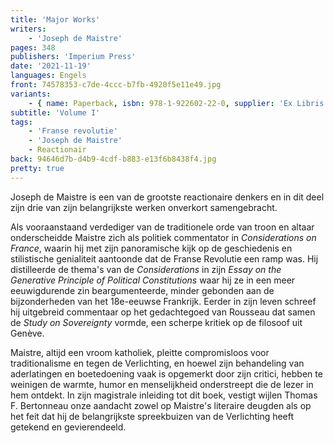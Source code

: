 ```yaml
---
title: 'Major Works'
writers:
    - 'Joseph de Maistre'
pages: 348
publishers: 'Imperium Press'
date: '2021-11-19'
languages: Engels
front: 74578353-c7de-4ccc-b7fb-4920f5e11e49.jpg
variants:
    - { name: Paperback, isbn: 978-1-922602-22-0, supplier: 'Ex Libris', size: { height: 216, width: 140, depth: 20 }, import_price: { currency: USD, amount: 19.55 }, price: 20.99, out_of_stock: 0 }
subtitle: 'Volume I'
tags:
    - 'Franse revolutie'
    - 'Joseph de Maistre'
    - Reactionair
back: 94646d7b-d4b9-4cdf-b883-e13f6b8438f4.jpg
pretty: true
---
```


Joseph de Maistre is een van de grootste reactionaire denkers en in dit deel zijn drie van zijn belangrijkste werken onverkort samengebracht.

Als vooraanstaand verdediger van de traditionele orde van troon en altaar onderscheidde Maistre zich als politiek commentator in *Considerations on France*, waarin hij met zijn panoramische kijk op de geschiedenis en stilistische genialiteit aantoonde dat de Franse Revolutie een ramp was. Hij distilleerde de thema's van de *Considerations* in zijn *Essay on the Generative Principle of Political Constitutions* waar hij ze in een meer eeuwigdurende zin beargumenteerde, minder gebonden aan de bijzonderheden van het 18e-eeuwse Frankrijk. Eerder in zijn leven schreef hij uitgebreid commentaar op het gedachtegoed van Rousseau dat samen de *Study on Sovereignty* vormde, een scherpe kritiek op de filosoof uit Genève.

Maistre, altijd een vroom katholiek, pleitte compromisloos voor traditionalisme en tegen de Verlichting, en hoewel zijn behandeling van aderlatingen en boetedoening vaak is opgemerkt door zijn critici, hebben te weinigen de warmte, humor en menselijkheid onderstreept die de lezer in hem ontdekt. In zijn magistrale inleiding tot dit boek, vestigt wijlen Thomas F. Bertonneau onze aandacht zowel op Maistre's literaire deugden als op het feit dat hij de belangrijkste spreekbuizen van de Verlichting heeft getekend en gevierendeeld.

